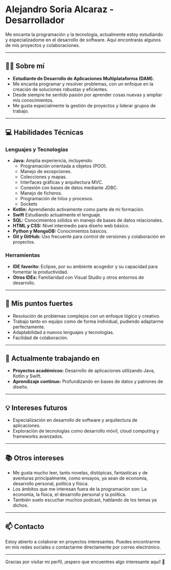 # Alejandro Soria Alcaraz - Desarrollador

Me encanta la programación y la tecnología, actualmente estoy estudiando y especializadome en el desarrollo de software. Aquí encontrarás algunos de mis proyectos y colaboraciones.

---

## 🧑‍💻 Sobre mí
- **Estudiante de Desarrollo de Aplicaciones Multiplataforma (DAM).**
- Me encanta programar y resolver problemas, con un enfoque en la creación de soluciones robustas y eficientes.
- Desde siempre he sentido pasión por aprender cosas nuevas y ampliar mis conocimientos.
- Me gusta especialmente la gestión de proyectos y liderar grupos de trabajo.

---

## 💻 Habilidades Técnicas
### Lenguajes y Tecnologías
- **Java:** Amplia experiencia, incluyendo:
  - Programación orientada a objetos (POO).
  - Manejo de excepciones.
  - Colecciones y mapas.
  - Interfaces gráficas y arquitectura MVC.
  - Conexión con bases de datos mediante JDBC.
  - Manejo de ficheros.
  - Programación de hilos y procesos.
  - Sockets
- **Kotlin:** Aprendiendo activamente como parte de mi formación.
- **Swift** Estudiando actualmente el lenguaje.
- **SQL:** Conocimientos sólidos en manejo de bases de datos relacionales.
- **HTML y CSS:** Nivel intermedio para diseño web básico.
- **Python y MongoDB:** Conocimientos básicos.
- **Git y GitHub:** Uso frecuente para control de versiones y colaboración en proyectos.

### Herramientas
- **IDE favorito:** Eclipse, por su ambiente acogedor y su capacidad para fomentar la productividad.
- **Otros IDEs:** Familiaridad con Visual Studio y otros entornos de desarrollo.

---

## 🌟 Mis puntos fuertes
- Resolución de problemas complejos con un enfoque lógico y creativo.
- Trabajo tanto en equipo como de forma individual, pudiendo adaptarme perfectamente.
- Adaptabilidad a nuevos lenguajes y tecnologías.
- Facilidad de colaboración.

---

## 🔭 Actualmente trabajando en
- **Proyectos académicos:** Desarrollo de aplicaciones utilizando Java, Kotlin y Swift.
- **Aprendizaje continuo:** Profundizando en bases de datos y patrones de diseño.

---

## 💡 Intereses futuros
- Especialización en desarrollo de software y arquitectura de aplicaciones.
- Exploración de tecnologías como desarrollo móvil, cloud computing y frameworks avanzados.

---

## 📚 Otros intereses
- Me gusta mucho leer, tanto novelas, distópicas, fantasticas y de aventuras principalmente, como ensayos, ya sean de economía, desarrollo personal, política y física.
- Los ámbitos que me interesan fuera de la programación son: La economía, la física, el desarrollo personal y la política.
- También suelo escuchar muchos podcast, hablando de los temas ya dichos.

---

## 📫 Contacto
Estoy abierto a colaborar en proyectos interesantes.
Puedes encontrarme en mis redes sociales o contactarme directamente por correo electrónico.

---

Gracias por visitar mi perfil, ¡espero que encuentres algo interesante aquí! 🚀

